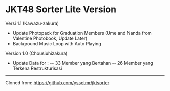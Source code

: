 # JKT48 Sorter Lite Version

Versi 1.1 (Kawazu-zakura)
- Update Photopack for Graduation Members
(Ume and Nanda from Valentine Photobook, Update Later)
- Background Music Loop with Auto Playing

Version 1.0 (Chousiuhizakura)
- Update Data for :
-- 33 Member yang Bertahan
-- 26 Member yang Terkena Restrukturisasi

------------------------------------
Cloned from: https://github.com/yssctmr/jktsorter
